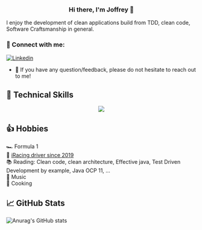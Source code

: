 <h3 align="center">
Hi there, I'm Joffrey 👋
</h3>

I enjoy the development of clean applications build from TDD, clean code, Software Craftsmanship in general.

### 🤝 Connect with me:

[![Linkedin](https://skillicons.dev/icons?i=linkedin)](https://www.linkedin.com/in/joffrey-bonifay/)

- 💬 If you have any question/feedback, please do not hesitate to reach out to me!

## 💼 Technical Skills

<p align="center">
  <a href="">
    <img src="https://skillicons.dev/icons?i=java,kotlin,scala,spring,idea,hibernate,mysql,maven,gradle,git,github,gitlab,docker,aws,firebase,gcp,azure,linux,vim,neovim,ableton&perline=8" />
  </a>
</p>

## 👍 Hobbies

🏎️ Formula 1     
🚥 [iRacing driver since 2019](https://www.iracing.com/)    
📚 Reading: Clean code, clean architecture, Effective java, Test Driven Development by example, Java OCP 11, ...    
:musical_score: Music   
🔪 Cooking

## 📈 GitHub Stats

![Anurag's GitHub stats](https://github-readme-stats.vercel.app/api?username=jbonifay&show_icons=true&theme=dracula)
